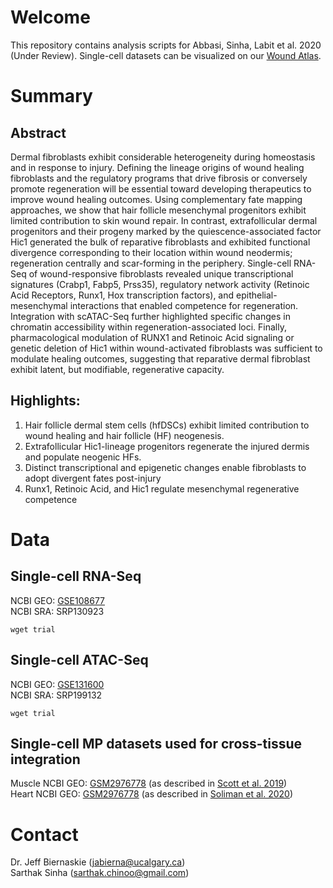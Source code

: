 # Welcome
This repository contains analysis scripts for Abbasi, Sinha, Labit et al. 2020 (Under Review). Single-cell datasets can be visualized on our [Wound Atlas](http://www.biernaskielab.ca/wound_atlas/).

# Summary

## Abstract
Dermal fibroblasts exhibit considerable heterogeneity during homeostasis and in response to injury. Defining the lineage origins of wound healing fibroblasts and the regulatory programs that drive fibrosis or conversely promote regeneration will be essential toward developing therapeutics to improve wound healing outcomes. Using complementary fate mapping approaches, we show that hair follicle mesenchymal progenitors exhibit limited contribution to skin wound repair.  In contrast, extrafollicular dermal progenitors and their progeny marked by the quiescence-associated factor Hic1 generated the bulk of reparative fibroblasts and exhibited functional divergence corresponding to their location within wound neodermis; regeneration centrally and scar-forming in the periphery. Single-cell RNA-Seq of wound-responsive fibroblasts revealed unique transcriptional signatures (Crabp1, Fabp5, Prss35), regulatory network activity (Retinoic Acid Receptors, Runx1, Hox transcription factors), and epithelial-mesenchymal interactions that enabled competence for regeneration. Integration with scATAC-Seq further highlighted specific changes in chromatin accessibility within regeneration-associated loci. Finally, pharmacological modulation of RUNX1 and Retinoic Acid signaling or genetic deletion of Hic1 within wound-activated fibroblasts was sufficient to modulate healing outcomes, suggesting that reparative dermal fibroblast exhibit latent, but modifiable, regenerative capacity.

## Highlights:
1. Hair follicle dermal stem cells (hfDSCs) exhibit limited contribution to wound healing and hair follicle (HF) neogenesis.
2. Extrafollicular Hic1-lineage progenitors regenerate the injured dermis and populate neogenic HFs.
3. Distinct transcriptional and epigenetic changes enable fibroblasts to adopt divergent fates post-injury
4. Runx1, Retinoic Acid, and Hic1 regulate mesenchymal regenerative competence

# Data

## Single-cell RNA-Seq
NCBI GEO: [GSE108677](https://www.ncbi.nlm.nih.gov/geo/query/acc.cgi?acc=GSE108677) <br/>
NCBI SRA: SRP130923 <br/>
```
wget trial
```

## Single-cell ATAC-Seq
NCBI GEO: [GSE131600](https://www.ncbi.nlm.nih.gov/geo/query/acc.cgi?acc=GSE131600) <br/>
NCBI SRA: SRP199132 <br/>
```
wget trial
```

## Single-cell MP datasets used for cross-tissue integration
Muscle NCBI GEO: [GSM2976778](https://www.ncbi.nlm.nih.gov/geo/query/acc.cgi?acc=GSM2976778) (as described in [Scott et al. 2019](https://www.ncbi.nlm.nih.gov/pubmed/31809738))<br/>
Heart NCBI GEO: [GSM2976778](https://www.ncbi.nlm.nih.gov/geo/query/acc.cgi?acc=GSM2976778) (as described in [Soliman et al. 2020](https://www.ncbi.nlm.nih.gov/pubmed/31978365))

# Contact
Dr. Jeff Biernaskie (jabierna@ucalgary.ca)<br/>
Sarthak Sinha (sarthak.chinoo@gmail.com)
